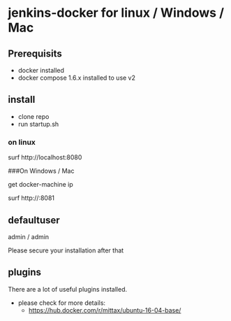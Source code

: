 # jenkins-docker for linux / Windows / Mac

## Prerequisits
- docker installed
- docker compose 1.6.x installed to use v2


## install

- clone repo
- run startup.sh

### on linux
surf http://localhost:8080

###On Windows / Mac

get docker-machine ip

surf http://<docker-machine ip>:8081

## defaultuser
admin / admin

Please secure your installation after that

## plugins

There are a lot of useful plugins installed. 

- please check for more details:
  - https://hub.docker.com/r/mittax/ubuntu-16-04-base/
